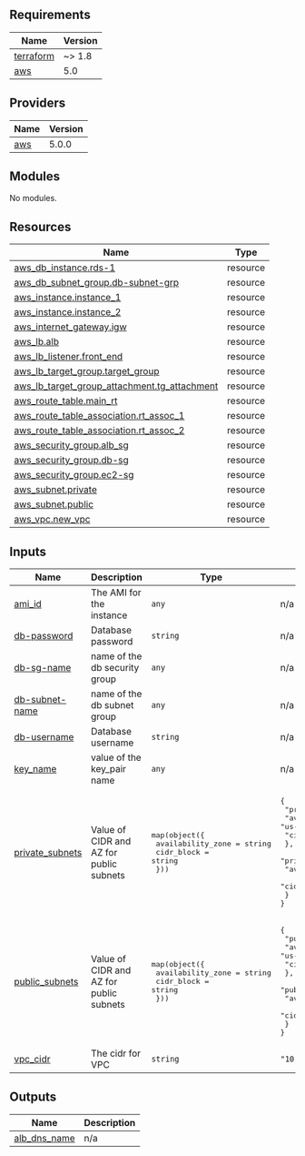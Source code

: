 <!-- BEGIN_TF_DOCS -->
## Requirements

| Name | Version |
|------|---------|
| <a name="requirement_terraform"></a> [terraform](#requirement\_terraform) | ~> 1.8 |
| <a name="requirement_aws"></a> [aws](#requirement\_aws) | 5.0 |

## Providers

| Name | Version |
|------|---------|
| <a name="provider_aws"></a> [aws](#provider\_aws) | 5.0.0 |

## Modules

No modules.

## Resources

| Name | Type |
|------|------|
| [aws_db_instance.rds-1](https://registry.terraform.io/providers/hashicorp/aws/5.0/docs/resources/db_instance) | resource |
| [aws_db_subnet_group.db-subnet-grp](https://registry.terraform.io/providers/hashicorp/aws/5.0/docs/resources/db_subnet_group) | resource |
| [aws_instance.instance_1](https://registry.terraform.io/providers/hashicorp/aws/5.0/docs/resources/instance) | resource |
| [aws_instance.instance_2](https://registry.terraform.io/providers/hashicorp/aws/5.0/docs/resources/instance) | resource |
| [aws_internet_gateway.igw](https://registry.terraform.io/providers/hashicorp/aws/5.0/docs/resources/internet_gateway) | resource |
| [aws_lb.alb](https://registry.terraform.io/providers/hashicorp/aws/5.0/docs/resources/lb) | resource |
| [aws_lb_listener.front_end](https://registry.terraform.io/providers/hashicorp/aws/5.0/docs/resources/lb_listener) | resource |
| [aws_lb_target_group.target_group](https://registry.terraform.io/providers/hashicorp/aws/5.0/docs/resources/lb_target_group) | resource |
| [aws_lb_target_group_attachment.tg_attachment](https://registry.terraform.io/providers/hashicorp/aws/5.0/docs/resources/lb_target_group_attachment) | resource |
| [aws_route_table.main_rt](https://registry.terraform.io/providers/hashicorp/aws/5.0/docs/resources/route_table) | resource |
| [aws_route_table_association.rt_assoc_1](https://registry.terraform.io/providers/hashicorp/aws/5.0/docs/resources/route_table_association) | resource |
| [aws_route_table_association.rt_assoc_2](https://registry.terraform.io/providers/hashicorp/aws/5.0/docs/resources/route_table_association) | resource |
| [aws_security_group.alb_sg](https://registry.terraform.io/providers/hashicorp/aws/5.0/docs/resources/security_group) | resource |
| [aws_security_group.db-sg](https://registry.terraform.io/providers/hashicorp/aws/5.0/docs/resources/security_group) | resource |
| [aws_security_group.ec2-sg](https://registry.terraform.io/providers/hashicorp/aws/5.0/docs/resources/security_group) | resource |
| [aws_subnet.private](https://registry.terraform.io/providers/hashicorp/aws/5.0/docs/resources/subnet) | resource |
| [aws_subnet.public](https://registry.terraform.io/providers/hashicorp/aws/5.0/docs/resources/subnet) | resource |
| [aws_vpc.new_vpc](https://registry.terraform.io/providers/hashicorp/aws/5.0/docs/resources/vpc) | resource |

## Inputs

| Name | Description | Type | Default | Required |
|------|-------------|------|---------|:--------:|
| <a name="input_ami_id"></a> [ami\_id](#input\_ami\_id) | The AMI for the instance | `any` | n/a | yes |
| <a name="input_db-password"></a> [db-password](#input\_db-password) | Database password | `string` | n/a | yes |
| <a name="input_db-sg-name"></a> [db-sg-name](#input\_db-sg-name) | name of the db security group | `any` | n/a | yes |
| <a name="input_db-subnet-name"></a> [db-subnet-name](#input\_db-subnet-name) | name of the db subnet group | `any` | n/a | yes |
| <a name="input_db-username"></a> [db-username](#input\_db-username) | Database username | `string` | n/a | yes |
| <a name="input_key_name"></a> [key\_name](#input\_key\_name) | value of the key\_pair name | `any` | n/a | yes |
| <a name="input_private_subnets"></a> [private\_subnets](#input\_private\_subnets) | Value of CIDR and AZ for public subnets | <pre>map(object({<br/>    availability_zone = string<br/>    cidr_block        = string<br/>  }))</pre> | <pre>{<br/>  "private_subnet_1": {<br/>    "availability_zone": "us-east-1a",<br/>    "cidr_block": "10.0.3.0/24"<br/>  },<br/>  "private_subnet_2": {<br/>    "availability_zone": "us-east-1b",<br/>    "cidr_block": "10.0.4.0/24"<br/>  }<br/>}</pre> | no |
| <a name="input_public_subnets"></a> [public\_subnets](#input\_public\_subnets) | Value of CIDR and AZ for public subnets | <pre>map(object({<br/>    availability_zone = string<br/>    cidr_block        = string<br/>  }))</pre> | <pre>{<br/>  "public_subnet_1": {<br/>    "availability_zone": "us-east-1a",<br/>    "cidr_block": "10.0.1.0/24"<br/>  },<br/>  "public_subnet_2": {<br/>    "availability_zone": "us-east-1b",<br/>    "cidr_block": "10.0.2.0/24"<br/>  }<br/>}</pre> | no |
| <a name="input_vpc_cidr"></a> [vpc\_cidr](#input\_vpc\_cidr) | The cidr for VPC | `string` | `"10.0.0.0/16"` | no |

## Outputs

| Name | Description |
|------|-------------|
| <a name="output_alb_dns_name"></a> [alb\_dns\_name](#output\_alb\_dns\_name) | n/a |
<!-- END_TF_DOCS -->